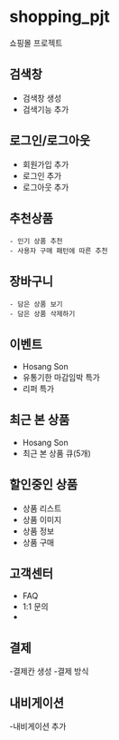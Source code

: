 # shopping_pjt
쇼핑몰 프로젝트

## 검색창

- 검색창 생성
- 검색기능 추가

## 로그인/로그아웃

- 회원가입 추가
- 로그인 추가
- 로그아웃 추가

## 추천상품
    - 인기 상품 추천 
    - 사용자 구매 패턴에 따른 추천 

## 장바구니
    - 담은 상품 보기
    - 담은 상품 삭제하기
## 이벤트
- Hosang Son
- 유통기한 마감임박 특가
- 리퍼 특가
## 최근 본 상품
- Hosang Son
- 최근 본 상품 큐(5개)

## 할인중인 상품
- 상품 리스트
- 상품 이미지
- 상품 정보
- 상품 구매

## 고객센터
- FAQ
- 1:1 문의
- 
## 결제 
-결제칸 생성
-결제 방식

## 내비게이션

-내비게이션 추가
